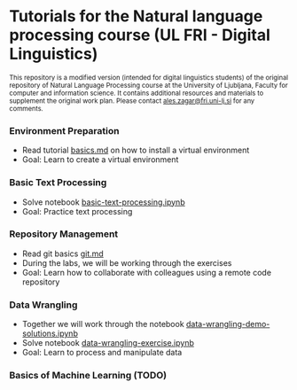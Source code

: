 # Tutorials for the Natural language processing course (UL FRI - Digital Linguistics)
<sup>This repository is a modified version (intended for digital linguistics students) of the original repository of Natural Language Processing course at the University of Ljubljana, Faculty for computer and information science. It contains additional resources and materials to supplement the original work plan. Please contact [ales.zagar@fri.uni-lj.si](mailto:ales.zagar@fri.uni-lj.si) for any comments.</sub>

### Environment Preparation
- Read tutorial [basics.md](additional_materials/tutorials/basics.md) on how to install a virtual environment
- Goal: Learn to create a virtual environment

### Basic Text Processing
- Solve notebook [basic-text-processing.ipynb](additional_materials/notebooks/basic-text-processing.ipynb)
- Goal: Practice text processing

### Repository Management
- Read git basics [git.md](additional_materials/tutorials/git.md)
- During the labs, we will be working through the exercises
- Goal: Learn how to collaborate with colleagues using a remote code repository 

### Data Wrangling
- Together we will work through the notebook [data-wrangling-demo-solutions.ipynb](additional_materials/notebooks/data-wrangling-demo-solutions.ipynb)
- Solve notebook [data-wrangling-exercise.ipynb](additional_materials/notebooks/data-wrangling-exercise.ipynb)
- Goal: Learn to process and manipulate data

### Basics of Machine Learning (TODO)
